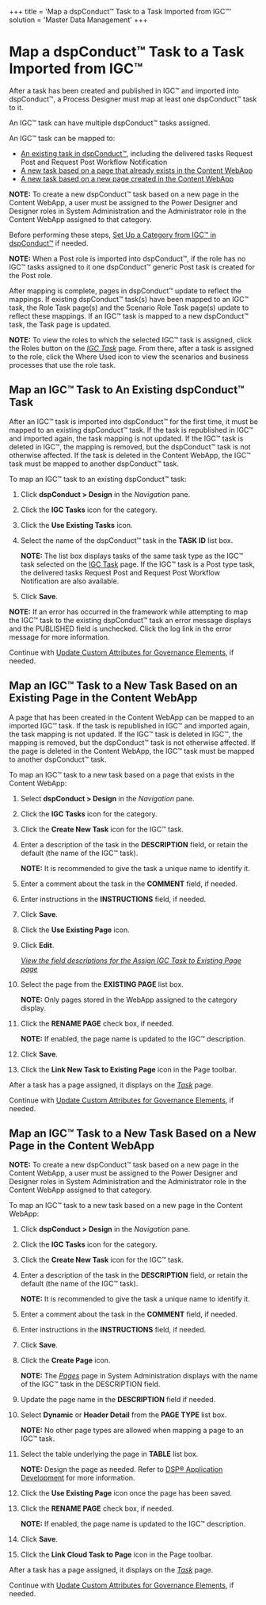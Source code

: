 +++
title = 'Map a dspConduct™ Task to a Task Imported from IGC™'
solution = 'Master Data Management'
+++

# Map a dspConduct™ Task to a Task Imported from IGC™

After a task has been created and published in IGC™ and imported into
dspConduct™, a Process Designer must map at least one dspConduct™ task
to it.

An IGC™ task can have multiple dspConduct™ tasks assigned.

An IGC™ task can be mapped to:

  - [An existing task in
    dspConduct™](#Map_an_IGC_Task_to_An_Existing_dspConduct_Task),
    including the delivered tasks Request Post and Request Post Workflow
    Notification
  - [A new task based on a page that already exists in the Content
    WebApp](#Map_an_IGC_Task_to_a_New_Task_Based_on_an_Existing_Page_in_the_Content_WebApp)
  - [A new task based on a new page created in the Content
    WebApp](#Map_an_IGC_Task_to_a_New_Task_Based_on_a_New_Page_in_the_Content_WebApp)

**NOTE:** To create a new dspConduct™ task based on a new page in the
Content WebApp, a user must be assigned to the Power Designer and
Designer roles in System Administration and the Administrator role in
the Content WebApp assigned to that category.

Before performing these steps, [Set Up a Category from IGC™ in
dspConduct™](Set_Up_a_Category_from_IGC_in_dspConduct) if needed.

**NOTE:** When a Post role is imported into dspConduct™, if the role has
no IGC™ tasks assigned to it one dspConduct™ generic Post task is
created for the Post role.

After mapping is complete, pages in dspConduct™ update to reflect the
mappings. If existing dspConduct™ task(s) have been mapped to an IGC™
task, the Role Task page(s) and the Scenario Role Task page(s) update to
reflect these mappings. If an IGC™ task is mapped to a new dspConduct™
task, the Task page is updated.

**NOTE:** To view the roles to which the selected IGC™ task is assigned,
click the Roles button on the *[IGC Task](../Page_Desc/IGC_Task)*
page. From there, after a task is assigned to the role, click the Where
Used icon to view the scenarios and business processes that use the role
task.

## <span id="Map_an_IGC_Task_to_An_Existing_dspConduct_Task"></span>Map an IGC™ Task to An Existing dspConduct™ Task

After an IGC™ task is imported into dspConduct™ for the first time, it
must be mapped to an existing dspConduct™ task. If the task is
republished in IGC™ and imported again, the task mapping is not updated.
If the IGC™ task is deleted in IGC™, the mapping is removed, but the
dspConduct™ task is not otherwise affected. If the task is deleted in
the Content WebApp, the IGC™ task must be mapped to another dspConduct™
task.

To map an IGC™ task to an existing dspConduct™ task:

1.  Click **dspConduct \> Design** in the *Navigation* pane.

2.  Click the **IGC Tasks** icon for the category.

3.  Click the **Use Existing Tasks** icon.

4.  Select the name of the dspConduct™ task in the **TASK ID** list box.
    
    **NOTE:** The list box displays tasks of the same task type as the
    IGC™ task selected on the [IGC Task](../Page_Desc/IGC_Task)
    page. If the IGC™ task is a Post type task, the delivered tasks
    Request Post and Request Post Workflow Notification are also
    available.

5.  Click **Save**.

**NOTE:** If an error has occurred in the framework while attempting to
map the IGC™ task to the existing dspConduct™ task an error message
displays and the PUBLISHED field is unchecked. Click the log link in the
error message for more information.

Continue with [Update Custom Attributes for Governance
Elements](Update_Custom_Attributes_for_Governance_Elements), if
needed.

## <span id="Map_an_IGC_Task_to_a_New_Task_Based_on_an_Existing_Page_in_the_Content_WebApp"></span>Map an IGC™ Task to a New Task Based on an Existing Page in the Content WebApp

A page that has been created in the Content WebApp can be mapped to an
imported IGC™ task. If the task is republished in IGC™ and imported
again, the task mapping is not updated. If the IGC™ task is deleted in
IGC™, the mapping is removed, but the dspConduct™ task is not otherwise
affected. If the page is deleted in the Content WebApp, the IGC™ task
must be mapped to another dspConduct™ task.

To map an IGC™ task to a new task based on a page that exists in the
Content WebApp:

1.  Select **dspConduct \> Design** in the *Navigation* pane.

2.  Click the **IGC Tasks** icon for the category.

3.  Click the **Create New Task** icon for the IGC™ task.

4.  Enter a description of the task in the **DESCRIPTION** field, or
    retain the default (the name of the IGC™ task).
    
    **NOTE:** It is recommended to give the task a unique name to
    identify it.

5.  Enter a comment about the task in the **COMMENT** field, if needed.

6.  Enter instructions in the **INSTRUCTIONS** field, if needed.

7.  Click **Save**.

8.  Click the **Use Existing Page** icon.

9.  Click **Edit**.
    
    *[View the field descriptions for the Assign IGC Task to Existing
    Page page](../Page_Desc/Assign_IGC_Task_to_Existing_Page)*

10. Select the page from the **EXISTING PAGE** list box.
    
    **NOTE:** Only pages stored in the WebApp assigned to the category
    display.

11. Click the **RENAME PAGE** check box, if needed.
    
    **NOTE:** If enabled, the page name is updated to the IGC™
    description.

12. Click **Save**.

13. Click the **Link New Task to Existing Page** icon in the Page
    toolbar.

After a task has a page assigned, it displays on the
*[Task](../Page_Desc/Task_H)* page.

Continue with [Update Custom Attributes for Governance
Elements](Update_Custom_Attributes_for_Governance_Elements), if
needed.

## <span id="Map_an_IGC_Task_to_a_New_Task_Based_on_a_New_Page_in_the_Content_WebApp"></span>Map an IGC™ Task to a New Task Based on a New Page in the Content WebApp

**NOTE:** To create a new dspConduct™ task based on a new page in the
Content WebApp, a user must be assigned to the Power Designer and
Designer roles in System Administration and the Administrator role in
the Content WebApp assigned to that category.

To map an IGC™ task to a new task based on a new page in the Content
WebApp:

1.  Click **dspConduct \> Design** in the *Navigation* pane.

2.  Click the **IGC Tasks** icon for the category.

3.  Click the **Create New Task** icon for the IGC™ task.

4.  Enter a description of the task in the **DESCRIPTION** field, or
    retain the default (the name of the IGC™ task).
    
    **NOTE:** It is recommended to give the task a unique name to
    identify it.

5.  Enter a comment about the task in the **COMMENT** field, if needed.

6.  Enter instructions in the **INSTRUCTIONS** field, if needed.

7.  Click **Save**.

8.  Click the **Create Page** icon.
    
    **NOTE:** The
    *[Pages](../../../Platform/Sys_Admin/Page_Desc/Pages_H)* page in
    System Administration displays with the name of the IGC™ task in the
    DESCRIPTION field.

9.  Update the page name in the **DESCRIPTION** field if needed.

10. Select **Dynamic** or **Header Detail** from the **PAGE TYPE** list
    box.
    
    **NOTE:** No other page types are allowed when mapping a page to an
    IGC™ task.

11. Select the table underlying the page in **TABLE** list box.
    
    **NOTE:** Design the page as needed. Refer to [DSP® Application
    Development](../../../Platform/WebApp_Dev/Overview_of_DSP_Application_Development)
    for more information.

12. Click the **Use Existing Page** icon once the page has been saved.

13. Click the **RENAME PAGE** check box, if needed.
    
    **NOTE:** If enabled, the page name is updated to the IGC™
    description.

14. Click **Save**.

15. Click the **Link Cloud Task to Page** icon in the Page toolbar.

After a task has a page assigned, it displays on the
*[Task](../Page_Desc/Task_H)* page.

Continue with [Update Custom Attributes for Governance
Elements](Update_Custom_Attributes_for_Governance_Elements), if
needed.
